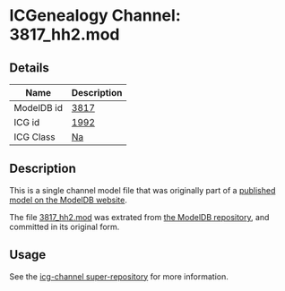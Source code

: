 # ICGenealogy Channel: 3817\_hh2.mod

## Details

Name | Description
---- | -----------
ModelDB id | [3817](http://senselab.med.yale.edu/ModelDB/ShowModel.cshtml?model=3817)
ICG id | [1992](http://icg.neurotheory.ox.ac.uk/channels/2/1992)
ICG Class | [Na](http://icg.neurotheory.ox.ac.uk/channels/2)

## Description

This is a single channel model file that was originally part of a [published model on the ModelDB website](http://senselab.med.yale.edu/mModelDB/ShowModel.cshtml?model=3817).

The file [3817\_hh2.mod](3817_hh2.mod) was extrated from [the ModelDB repository](http://senselab.med.yale.edu/ModelDB/ShowModel.cshtml?model=3817), and committed in its original form.

## Usage

See the [icg-channel super-repository](https://github.com/icgenealogy/icg-channels) for more information.